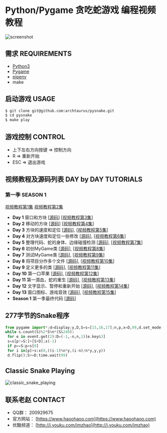 Python/Pygame 贪吃蛇游戏 编程视频教程
=======

![screenshot](https://github.com/archtaurus/pysnake/raw/master/screenshots/2016-07-23-020131_642x505_scrot.png)

需求 REQUIREMENTS
-----------------
-  [Python3](https://www.python.org/downloads/)
-  [Pygame](http://pygame.org/download.shtml)
-  [pipenv](https://pypi.org/project/pipenv/)
-  make

启动游戏 USAGE
--------

```sh
$ git clone git@github.com:archtaurus/pysnake.git
$ cd pysnake
$ make play
```

游戏控制 CONTROL
--------

- 上下左右方向按键 => 控制方向
- R => 重新开始
- ESC => 退出游戏

视频教程及源码列表 DAY by DAY TUTORIALS
---------------------------------------

### 第一季 SEASON 1

[视频教程第1集](http://v.youku.com/v_show/id_XMTYzMzg5MzQ0NA==.html)
[视频教程第2集](http://v.youku.com/v_show/id_XMTYzNTU0ODA5Mg==.html)

- **Day 1** 窗口和方块
[[源码](https://github.com/archtaurus/pysnake/tree/day1/pysnake.py)]
[[视频教程第3集](http://v.youku.com/v_show/id_XMTYzNzQ5MTgxNg==.html)]
- **Day 2** 移动的方块
[[源码](https://github.com/archtaurus/pysnake/tree/day2/pysnake.py)]
[[视频教程第4集](http://v.youku.com/v_show/id_XMTYzOTczMjc2OA==.html)]
- **Day 3** 方块的速度和定位
[[源码](https://github.com/archtaurus/pysnake/tree/day3/pysnake.py)],
[[视频教程第5集](http://v.youku.com/v_show/id_XMTY0MTA0ODk0OA==.html)]
- **Day 4** 对方块速度和定位一些修改
[[源码](https://github.com/archtaurus/pysnake/tree/day4/pysnake.py)],
[[视频教程第6集](http://v.youku.com/v_show/id_XMTY0MzYzMTk4MA==.html)]
- **Day 5** 整理代码、蛇的身体、边缘碰撞检测
[[源码](https://github.com/archtaurus/pysnake/tree/day5/pysnake.py)],
[[视频教程第7集](http://v.youku.com/v_show/id_XMTY0NDkzNzA0NA==.html)]
- **Day 6** 初创MyGame类
[[源码](https://github.com/archtaurus/pysnake/tree/day6/pysnake.py)],
[[视频教程第8集](http://v.youku.com/v_show/id_XMTY0NjE1NzY4NA==.html)]
- **Day 7** 测试MyGame类
[[源码](https://github.com/archtaurus/pysnake/tree/day7/pysnake.py)],
[[视频教程第9集](http://v.youku.com/v_show/id_XMTY0Njk0NTY3Mg==.html)]
- **Day 8** 将项目分作多个文件
[[源码](https://github.com/archtaurus/pysnake/tree/day8/src)],
[[视频教程第10集](http://v.youku.com/v_show/id_XMTY0Nzk3MTE2MA==.html)]
- **Day 9** 定义更多的类
[[源码](https://github.com/archtaurus/pysnake/tree/day9/src)],
[[视频教程第11集](http://v.youku.com/v_show/id_XMTY0OTU0NjI4MA==.html)]
- **Day 10** 第一口苹果
[[源码](https://github.com/archtaurus/pysnake/tree/day10/src)],
[[视频教程第12集](http://v.youku.com/v_show/id_XMTY1MTMwNjIyNA==.html)]
- **Day 11** 第一滴血，蛇的重生
[[源码](https://github.com/archtaurus/pysnake/tree/day11/src)],
[[视频教程第13集](http://v.youku.com/v_show/id_XMTY1MjY1MjMwMA==.html)]
- **Day 12** 文字显示、暂停和重新开始
[[源码](https://github.com/archtaurus/pysnake/tree/day12/src)],
[[视频教程第14集](http://v.youku.com/v_show/id_XMTY1MzgwOTYxNg==.html)]
- **Day 13** 窗口图标、游戏音效
[[源码](https://github.com/archtaurus/pysnake/tree/day13/src)],
[[视频教程第15集](http://v.youku.com/v_show/id_XMTY1Njc1ODQ1Ng==.html)]
- **Season 1** 第一季最终代码
[[源码](https://github.com/archtaurus/pysnake/tree/season1/src)]


277字节的Snake程序
----------------
``` python
from pygame import*;d=display;y,D,S=s=[15,16,17];n,p,x=D,99,d.set_mode([225]*2).fill
while s.count(S)%2*S%n*(S&240):
 for e in event.get(2):D=(-1,-n,n,1)[e.key&3]
 s=s[p!=S:]+[S+D];x(-1)
 if p==S:p=s[0]
 for i in[p]+s:x(0,((i-1)%n*y,(i-n)/n*y,y,y))
 d.flip();S+=D;time.wait(99)
```

Classic Snake Playing
---------------------
![classic_snake_playing](https://github.com/archtaurus/pysnake/raw/master/screenshots/classic_snake_playing.gif)

联系老赵 CONTACT
---------------

- QQ群： 200929675
- 官方网站： [https://www.haoohaoo.com](https://www.haoohaoo.com)
- 优酷频道： [http://i.youku.com/imzhao](http://i.youku.com/imzhao)
